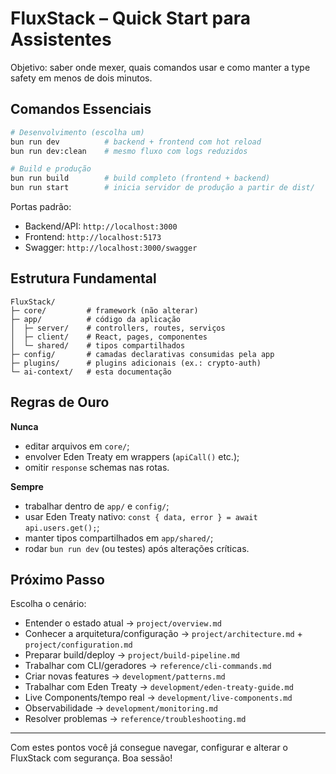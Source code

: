 # FluxStack – Quick Start para Assistentes

Objetivo: saber onde mexer, quais comandos usar e como manter a type safety em menos de dois minutos.

## Comandos Essenciais

```bash
# Desenvolvimento (escolha um)
bun run dev          # backend + frontend com hot reload
bun run dev:clean    # mesmo fluxo com logs reduzidos

# Build e produção
bun run build        # build completo (frontend + backend)
bun run start        # inicia servidor de produção a partir de dist/
```

Portas padrão:
- Backend/API: `http://localhost:3000`
- Frontend: `http://localhost:5173`
- Swagger: `http://localhost:3000/swagger`

## Estrutura Fundamental

```
FluxStack/
├─ core/         # framework (não alterar)
├─ app/          # código da aplicação
│  ├─ server/    # controllers, routes, serviços
│  ├─ client/    # React, pages, componentes
│  └─ shared/    # tipos compartilhados
├─ config/       # camadas declarativas consumidas pela app
├─ plugins/      # plugins adicionais (ex.: crypto-auth)
└─ ai-context/   # esta documentação
```

## Regras de Ouro

**Nunca**
- editar arquivos em `core/`;
- envolver Eden Treaty em wrappers (`apiCall()` etc.);
- omitir `response` schemas nas rotas.

**Sempre**
- trabalhar dentro de `app/` e `config/`;
- usar Eden Treaty nativo: `const { data, error } = await api.users.get();`;
- manter tipos compartilhados em `app/shared/`;
- rodar `bun run dev` (ou testes) após alterações críticas.

## Próximo Passo

Escolha o cenário:
- Entender o estado atual -> `project/overview.md`
- Conhecer a arquitetura/configuração -> `project/architecture.md` + `project/configuration.md`
- Preparar build/deploy -> `project/build-pipeline.md`
- Trabalhar com CLI/geradores -> `reference/cli-commands.md`
- Criar novas features -> `development/patterns.md`
- Trabalhar com Eden Treaty -> `development/eden-treaty-guide.md`
- Live Components/tempo real -> `development/live-components.md`
- Observabilidade -> `development/monitoring.md`
- Resolver problemas -> `reference/troubleshooting.md`

---

Com estes pontos você já consegue navegar, configurar e alterar o FluxStack com segurança. Boa sessão!

